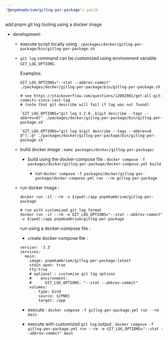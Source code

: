 ```yaml
---
'@pnpmkambrium/gitlog-per-package': patch
---
```


add pnpm git log tooling using a docker image

- development:

  - execute script locally using `./packages/docker/gitlog-per-package/bin/gitlog-per-package.sh`

  - `git log` command can be customized using environment variable `GIT_LOG_OPTIONS`.

    Examples:

    ```
    GIT_LOG_OPTIONS="--stat --abbrev-commit" ./packages/docker/gitlog-per-package/bin/gitlog-per-package.sh

    # see https://stackoverflow.com/questions/12082981/get-all-git-commits-since-last-tag
    # (note that git describe will fail if tag was not found)

    `GIT_LOG_OPTIONS="git log 1.2.0..$(git describe --tags --abbrev=0)" ./packages/docker/gitlog-per-package/bin/gitlog-per-package.sh`

    `GIT_LOG_OPTIONS="git log $(git describe --tags --abbrev=0 @^)..@" ./packages/docker/gitlog-per-package/bin/gitlog-per-package.sh`

    ```

  - build docker image : `make packages/docker/gitlog-per-package/`

    - build using the docker-compose file : `docker compose -f packages/docker/gitlog-per-package/docker-compose.yml build`

      - run `docker compose -f packages/docker/gitlog-per-package/docker-compose.yml run --rm gitlog-per-package`

  - run docker image :

    ```
    docker run -it --rm -v $(pwd):/app pnpmkambrium/gitlog-per-package

    # run with customized git log format
    docker run -it --rm -e GIT_LOG_OPTIONS="--stat --abbrev-commit"  -v $(pwd):/app pnpmkambrium/gitlog-per-package
    ```

    run using a docker-compose file :

    - create docker-compose file :

    ```
    version: '3.3'
    services:
      main:
        image: pnpmkambrium/gitlog-per-package:latest
        stdin_open: true
        tty:true
        # optional : customize git log options
        #    environment:
        #      GIT_LOG_OPTIONS: "--stat --abbrev-commit"
        volumes:
          - type: bind
            source: ${PWD}
            target: /app
    ```

    - execute : `docker compose -f gitlog-per-package.yml run --rm main`

    - execute with customized `git log` output : `docker compose -f gitlog-per-package.yml run --rm -e GIT_LOG_OPTIONS="--stat --abbrev-commit" main`
